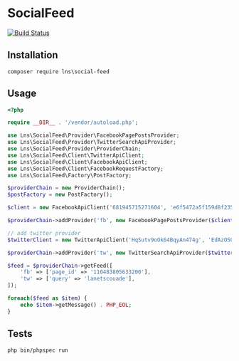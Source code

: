 # SocialFeed

[![Build Status](https://travis-ci.org/LaNetscouade/SocialFeed.svg?branch=master)](https://travis-ci.org/LaNetscouade/SocialFeed)

## Installation

`composer require lns\social-feed`

## Usage

```php
<?php

require __DIR__ . '/vendor/autoload.php';

use Lns\SocialFeed\Provider\FacebookPagePostsProvider;
use Lns\SocialFeed\Provider\TwitterSearchApiProvider;
use Lns\SocialFeed\Provider\ProviderChain;
use Lns\SocialFeed\Client\TwitterApiClient;
use Lns\SocialFeed\Client\FacebookApiClient;
use Lns\SocialFeed\Client\FacebookRequestFactory;
use Lns\SocialFeed\Factory\PostFactory;

$providerChain = new ProviderChain();
$postFactory = new PostFactory();

$client = new FacebookApiClient('681945715271604', 'e6f5472a5f159d8f235d9cfc14084b36');

$providerChain->addProvider('fb', new FacebookPagePostsProvider($client, $postFactory));

// add twitter provider
$twitterClient = new TwitterApiClient('HqSutv9oOk64BqyAn474g', 'EdAzOS0RTuMnIQgQPPIM4gv66fwRlyzx2yfqjz9nHtA');

$providerChain->addProvider('tw', new TwitterSearchApiProvider($twitterClient, $postFactory));

$feed = $providerChain->getFeed([
    'fb' => ['page_id' => '110483805633200'],
    'tw' => ['query' => 'lanetscouade'],
]);

foreach($feed as $item) {
    echo $item->getMessage() . PHP_EOL;
}

```

## Tests

`php bin/phpspec run`
